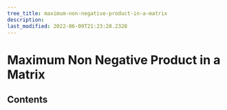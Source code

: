 ```yaml
---
tree_title: maximum-non-negative-product-in-a-matrix
description: 
last_modified: 2022-06-09T21:23:28.2328
---
```


# Maximum Non Negative Product in a Matrix

## Contents
